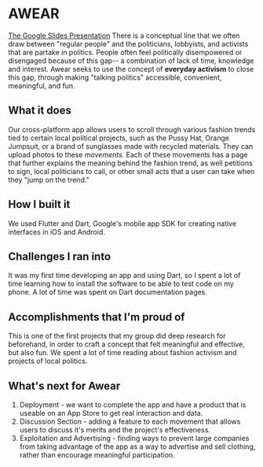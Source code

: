 # AWEAR
[The Google Slides Presentation](https://docs.google.com/presentation/d/15dNuSjVEyI6_EFuZF-LDctQIQaaTTXMx5yvhgx5OOLQ/edit?usp=sharing)
There is a conceptual line that we often draw between "regular people" and the politicians, lobbyists, and activists that are partake in politics. People often feel politically disempowered or disengaged because of this gap-- a combination of lack of time, knowledge and interest. Awear seeks to use the concept of **everyday activism** to close this gap, through making "talking politics" accessible, convenient, meaningful, and fun.

## What it does
Our cross-platform app allows users to scroll through various fashion trends tied to certain local political projects, such as the Pussy Hat, Orange Jumpsuit, or a brand of sunglasses made with recycled materials. They can upload photos to these *movements.* Each of these movements has a page that further explains the meaning behind the fashion trend, as well petitions to sign, local politicians to call, or other small acts that a user can take when they "jump on the trend."

## How I built it
We used Flutter and Dart, Google's mobile app SDK for creating native interfaces in iOS and Android.

## Challenges I ran into
It was my first time developing an app and using Dart, so I spent a lot of time learning how to install the software to be able to test code on my phone. A lot of time was spent on Dart documentation pages.

## Accomplishments that I'm proud of
This is one of the first projects that my group did deep research for beforehand, in order to craft a concept that felt meaningful and effective, but also fun. We spent a lot of time reading about fashion activism and projects of local politics.

## What's next for Awear
1. Deployment - we want to complete the app and have a product that is useable on an App Store to get real interaction and data. 
2. Discussion Section - adding a feature to each movement that allows users to discuss it's merits and the project's effectiveness.
3. Exploitation and Advertising - finding ways to prevent large companies from taking advantage of the app as a way to advertise and sell clothing, rather than encourage meaningful participation.

